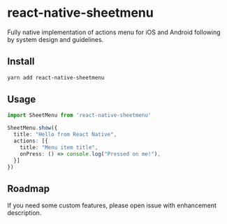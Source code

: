 # react-native-sheetmenu
Fully native implementation of actions menu for iOS and Android following by system design and guidelines.

Install
-------

```bash
yarn add react-native-sheetmenu
```

Usage
-----

```ts
import SheetMenu from 'react-native-sheetmenu'

SheetMenu.show({
  title: "Hello from React Native",
  actions: [{ 
    title: "Menu item title",
    onPress: () => console.log("Pressed on me!"),
  }]
})
```

Roadmap
-------

If you need some custom features, please open issue with enhancement description.